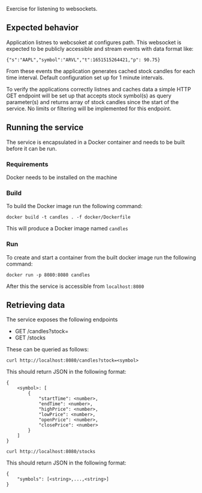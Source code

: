 Exercise for listening to websockets.

## Expected behavior

Application listnes to webcsoket at configures path. This websocket is expected to be publicly accessible and stream events with data format like:
```
{"s":"AAPL","symbol":"ARVL","t":1651515264421,"p": 90.75}
```

From these events the application generates cached stock candles for each time interval. Default configuration set up for 1 minute intervals.

To verify the applications correctly listnes and caches data a simple HTTP GET endpoint will be set up that accepts stock symbol(s) as query parameter(s) and returns array of stock candles since the start of the service. No limits or filtering will be implemented for this endpoint.


## Running the service

The service is encapsulated in a Docker container and needs to be built before it can be run.

### Requirements

Docker needs to be installed on the machine


### Build

To build the Docker image run the following command:
```
docker build -t candles . -f docker/Dockerfile
```
This will produce a Docker image named `candles`

### Run

To create and start a container from the built docker image run the following command:
```
docker run -p 8080:8080 candles
```
After this the service is accessible from `localhost:8080`

## Retrieving data

The service exposes the following endpoints
* GET /candles?stock=<symbol>
* GET /stocks

These can be queried as follows:
```
curl http://localhost:8080/candles?stock=<symbol>
```

This should return JSON in the following format:
```
{
    <symbol>: [
        {
            "startTime": <number>,
            "endTime": <number>,
            "highPrice": <number>,
            "lowPrice": <number>,
            "openPrice": <number>,
            "closePrice": <number>
        }
    ]
}
```

```
curl http://localhost:8080/stocks
```

This should return JSON in the following format:
```
{
    "symbols": [<string>,...,<string>]
}
```
